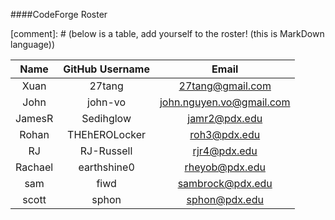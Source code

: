####CodeForge Roster

[comment]: # (below is a table, add yourself to the roster! (this is MarkDown language))

| Name     | GitHub Username    | Email |
| :--------:|:---------:|:-------:|
| Xuan | 27tang | 27tang@gmail.com |
| John |john-vo | john.nguyen.vo@gmail.com |
| JamesR | Sedihglow | jamr2@pdx.edu |
| Rohan | THEhEROLocker | roh3@pdx.edu |
| RJ | RJ-Russell | rjr4@pdx.edu |
| Rachael | earthshine0 | rheyob@pdx.edu |
| sam | fiwd | sambrock@pdx.edu |
|scott| sphon | sphon@pdx.edu|
